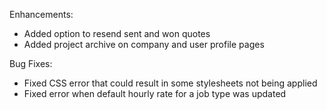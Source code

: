 Enhancements:

* Added option to resend sent and won quotes
* Added project archive on company and user profile pages

Bug Fixes:

* Fixed CSS error that could result in some stylesheets not being applied
* Fixed error when default hourly rate for a job type was updated